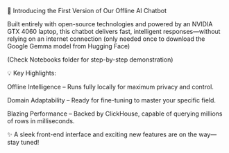 🚀 Introducing the First Version of Our Offline AI Chatbot

Built entirely with open-source technologies and powered by an NVIDIA GTX 4060 laptop, this chatbot delivers fast, intelligent responses—without relying on an internet connection (only needed once to download the Google Gemma model from Hugging Face)

(Check Notebooks folder for step-by-step demonstration)

💡 Key Highlights:

Offline Intelligence – Runs fully locally for maximum privacy and control.

Domain Adaptability – Ready for fine-tuning to master your specific field.

Blazing Performance – Backed by ClickHouse, capable of querying millions of rows in milliseconds.

✨ A sleek front-end interface and exciting new features are on the way—stay tuned!
